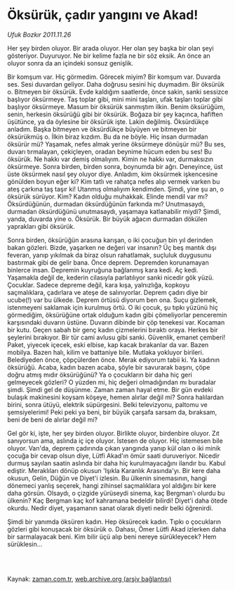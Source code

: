 # Öksürük, çadır yangını ve Akad!

*Ufuk Bozkır 2011.11.26*

<td class="columnist-detail">
<p>Her şey birden oluyor. Bir arada oluyor. Her olan şey başka bir olan şeyi gösteriyor. Duyuruyor. Ne bir kelime fazla ne bir söz eksik. An önce an oluyor sonra da an içindeki sonsuz genişlik.</p>
<p>
<div id="haberMetinDiv">
<p> Bir komşum var. Hiç görmedim. Görecek miyim? Bir komşum var. Duvarda ses. Sesi duvardan geliyor. Daha doğrusu sesini hiç duymadım. Bir öksürük o. Bitmeyen bir öksürük. Evde kaldığım saatlerde, önce sakin, sanki sessizce başlıyor öksürmeye. Taş toplar gibi, mini mini taşları, ufak taşları toplar gibi başlıyor öksürmeye. Masum bir öksürük sanmıştım ilkin. Benim öksürüğüm, senin, herkesin öksürüğü gibi bir öksürük. Boğaza bir şey kaçınca, hafiften üşütünce, ya da öylesine bir öksürük işte. Lakin değilmiş. Öksürdükçe anladım. Başka bitmeyen ve öksürdükçe büyüyen ve bitmeyen bir öksürükmüş o. İlkin biraz kızdım. Bu da ne böyle. Hiç insan durmadan öksürür mü? Yaşamak, nefes almak yerine öksürmeye dönüşür mü? Bu ses, duvarı tırmalayan, çekiçleyen, oradan beynime hücum eden bu ses! Bu öksürük. Ne hakkı var demiş olmalıyım. Kimin ne hakkı var, durmaksızın öksürmeye. Sonra birden, birden sonra, boynumda bir ağrı. Deneyince, üst üste öksürmek nasıl şey oluyor diye. Anladım, kim öksürmek işkencesine gönülden boyun eğer ki? Kim tatlı ve rahatça nefes alıp vermek varken bu ateş çarkına taş taşır ki! Utanmış olmalıyım kendimden. Şimdi, yine şu an, o öksürük sürüyor. Kim? Kadın olduğu muhakkak. Elinde mendil var mı? Öksürdüğünün, durmadan öksürdüğünün farkında mı? Unutmasaydı, durmadan öksürdüğünü unutmasaydı, yaşamaya katlanabilir miydi? Şimdi, yanda, duvarda yine o. Öksürük. Bir büyük ağacın durmadan dökülen yaprakları gibi öksürük.
<p> Sonra birden, öksürüğün arasına karışan, o iki çocuğun bin yıl derinden bakan gözleri. Bizde, yaşarken ne değeri var insanın? Üç beş mantık dışı feveran, yanıp yıkılmak da biraz olsun rahatlamak, suçluluk duygusunu bastırmak gibi de gelir bana. Önce deprem. Depremden korunamayan binlerce insan. Depremin kuyruğuna bağlanmış kara kedi. Aç kedi. Yaşamakla değil de, kederin cilasıyla parlatılıyor sanki nicedir gök yüzü. Çocuklar. Sadece depreme değil, kara kışa, yalnızlığa, kopkoyu saçmalıklara, çadırlara ve ateşe de salınıyorlar. Deprem çadırı diye bir ucube(!) var bu ülkede. Deprem örtüsü diyorum ben ona. Suçu gizlemek, istenmeyeni saklamak için kurulmuş örtü. O iki çocuk, şu tıpkı yüzünü hiç görmediğim, öksürüğüne ortak olduğum kadın gibi çömeliyorlar penceremin karşısındaki duvarın üstüne. Duvarın dibinde bir çöp tenekesi var. Kocaman bir kutu. Geçen sabah bir genç kadın çizmelerini bıraktı oraya. Herkes bir şeylerini bırakıyor. Bir tür cami avlusu gibi sanki. Güvenlik, emanet çemberi! Paket, yiyecek içecek, eski elbise, kap kacak bırakanlar da var. Bazen mobilya. Bazen halı, kilim ve battaniye bile. Mutlaka yokluyor birileri. Belediyeden önce, çöpçülerden önce. Merak ediyorum tabii ki. Ya kadının öksürüğü. Acaba, kadın bazen acaba, şöyle bir savurarak başını, çöpe doğru atmış mıdır öksürüğünü? Ya o çocukların bir daha hiç geri gelmeyecek gözleri? O yüzden mi, hiç değeri olmadığından mı buradalar şimdi. Şimdi gel de düşünme. Zaman zaman hayal etme. Bir gün evdeki bulaşık makinesini koysam köşeye, hemen alırlar değil mi? Sonra halılardan birini, sonra ütüyü, elektrik süpürgesini. Belki televizyonu, paltomu ve şemsiyelerimi! Peki peki ya beni, bir büyük çarşafa sarsam da, bıraksam, beni de beni de alırlar değil mi?
<p>Gel gör ki, işte, her şey birden oluyor. Birlikte oluyor, birdenbire oluyor. Zıt sanıyorsun ama, aslında iç içe oluyor. İstesen de oluyor. Hiç istemesen bile oluyor. Van'da, deprem çadırında çıkan yangında yanıp kül olan o iki minik çocuğa bir cevap olsun diye, Lütfi Akad'ın ömür saati duruveriyor. Nicedir durmuş sayılan saatin aslında bir daha hiç kurulmayacağını ilandır bu. Kabul ediştir. Meraklıları dönüp okusun 'Işıkla Karanlık Arasında'yı. Bir kere daha okusun, Gelin, Düğün ve Diyet'i izlesin. Bu ülkenin sinemasının, hangi dönemeci yanlış seçerek, hangi zihinsel saçmalıklara yol aldığını bir kere daha görsün. Olsaydı, o çizgide yürüseydi sinema, kaç Bergman'ı olurdu bu ülkenin? Kaç Bergman kaç kof kahramana bedeldir bilirdi! Diyet'i daha ötede okurdu. Nedir diyet, yaşamanın sanat olarak diyeti nedir belki öğrenirdi.
<p> Şimdi bir yanımda öksüren kadın. Hep öksürecek kadın. Tıpkı o çocukların gözleri gibi konuşacak bir öksürük o. Dahası, Ömer Lütfi Akad izlerken daha bir sarmalayacak beni. Kim bilir üçü alıp beni nereye sürükleyecek? Hem sürüklesin...</p></p></p></p></div>
</p>


<p><br>
		 </br></p></td>

Kaynak: [zaman.com.tr](http://zaman.com.tr/yazar.do?yazino=1206332), [web.archive.org (arşiv bağlantısı)](http://web.archive.org/web/20120114072159/http://www.zaman.com.tr:80/yazar.do?yazino=1206332)
